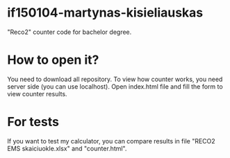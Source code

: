# if150104-martynas-kisieliauskas
"Reco2" counter code for bachelor degree.

# How to open it?
You need to download all repository. To view how counter works, you need server side (you can use localhost).
Open index.html file and fill the form to view counter results.

# For tests
If you want to test my calculator, you can compare results in file "RECO2 EMS skaiciuokle.xlsx" and "counter.html".
